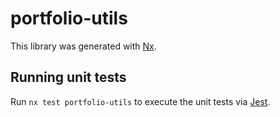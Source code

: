 # portfolio-utils

This library was generated with [Nx](https://nx.dev).

## Running unit tests

Run `nx test portfolio-utils` to execute the unit tests via [Jest](https://jestjs.io).
